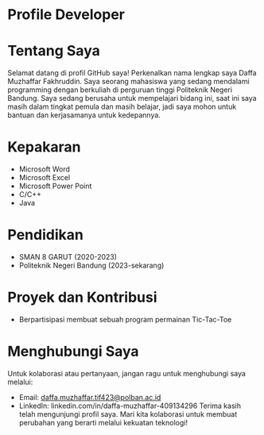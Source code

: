 # Profile Developer
# Tentang Saya
Selamat datang di profil GitHub saya! Perkenalkan nama lengkap saya Daffa Muzhaffar Fakhruddin. Saya seorang mahasiswa yang sedang mendalami programming dengan berkuliah di perguruan tinggi Politeknik Negeri Bandung. Saya sedang berusaha untuk mempelajari bidang ini, saat ini saya masih dalam tingkat pemula dan masih belajar, jadi saya mohon untuk bantuan dan kerjasamanya untuk kedepannya.
# Kepakaran
- Microsoft Word
- Microsoft Excel
- Microsoft Power Point
- C/C++
- Java
# Pendidikan
- SMAN 8 GARUT (2020-2023)
- Politeknik Negeri Bandung (2023-sekarang)
# Proyek dan Kontribusi
- Berpartisipasi membuat sebuah program permainan Tic-Tac-Toe
# Menghubungi Saya
Untuk kolaborasi atau pertanyaan, jangan ragu untuk menghubungi saya melalui:
- Email: daffa.muzhaffar.tif423@polban.ac.id
- LinkedIn: linkedin.com/in/daffa-muzhaffar-409134296
Terima kasih telah mengunjungi profil saya. Mari kita kolaborasi untuk membuat perubahan yang berarti melalui kekuatan teknologi!

